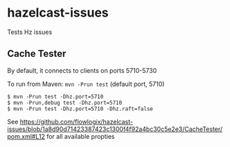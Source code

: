 # hazelcast-issues
Tests Hz issues

## Cache Tester
By default, it connects to clients on ports 5710-5730

To run from Maven: `mvn -Prun test` (default port, 5710)

```
$ mvn -Prun test -Dhz.port=5710
$ mvn -Prun,debug test -Dhz.port=5710
$ mvn -Prun test -Dhz.port=5710 -Dhz.raft=false
```
See https://github.com/flowlogix/hazelcast-issues/blob/1a8d90d71423387423c1300f4f92a4bc30c5e2e3/CacheTester/pom.xml#L12 for all available propties
